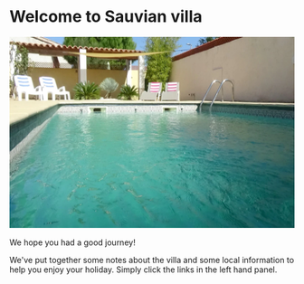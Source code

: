 # Welcome to Sauvian villa

![Placeholder](./images/palmvilla.png)


We hope you had a good journey! 

We've put together some notes about the villa and some local information to help you enjoy your holiday. Simply click the links in the left hand panel. 
